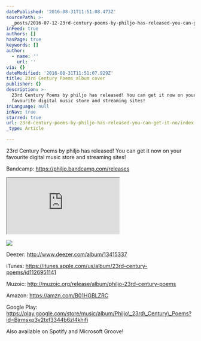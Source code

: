 ```yaml
---
datePublished: '2016-08-31T11:51:08.473Z'
sourcePath: >-
  _posts/2016-07-12-23rd-century-poems-by-philjo-has-released-you-can-get-it-no.md
inFeed: true
authors: []
hasPage: true
keywords: []
author:
  - name: ''
    url: ''
via: {}
dateModified: '2016-08-31T11:51:07.929Z'
title: 23rd Century Poems album cover
publisher: {}
description: >-
  23rd Century Poems by philjo has released! You can get it now on your
  favourite digital music store and streaming sites!
inLanguage: null
inNav: true
starred: true
url: 23rd-century-poems-by-philjo-has-released-you-can-get-it-no/index.html
_type: Article

---
```

23rd Century Poems by philjo has released! You can get it now on your favourite digital music store and streaming sites!

Bandcamp: https://philjo.bandcamp.com/releases

<iframe src="https://the-grid.github.io/ed-userhtml/?g=eJxVkEFugzAQRa8yQuoyGULThgBmU3WfK9h4iJ3a2BobtfT0hbDq7P5b_Pc1nR1ZeoKUF0eiUIE1cQNlC99WZ9PAqSxfWjBk7yY3cK7iT1tA4kEUJueYGkQlJz1IH49D8PjpFWlN-ubkQozSqdmLqr7Wp_OlvNaY7C-J5KVzqO5DcGJ8Hjo7fW2xfK8v4xtmllOKkmnKIvNMuDpJekcp9Z0EwzTuA1Z_NNY9wvHfjKcXq1fWh2HtmHk5xEA-Ff3G4GNncNsYqAX2jg5l3-H-kf4P62VhOQ" style=""></iframe>

![](https://s3-us-west-2.amazonaws.com/the-grid-img/p/da86ead79bfbb57360f91cc01d93cd0eae2fdedf.jpg)

Deezer: http://www.deezer.com/album/13415337

iTunes: https://itunes.apple.com/us/album/23rd-century-poems/id1126951141

Muzoic: http://muzoic.org/release/album/philjo-23rd-century-poems

Amazon: https://amzn.com/B01HGBLZRC

Google Play: https://play.google.com/store/music/album/Philjo\_23rd\_Century\_Poems?id=Bjrmsxp3v2txf3344b6zl4khifi

Also available on Spotify and Microsoft Groove!